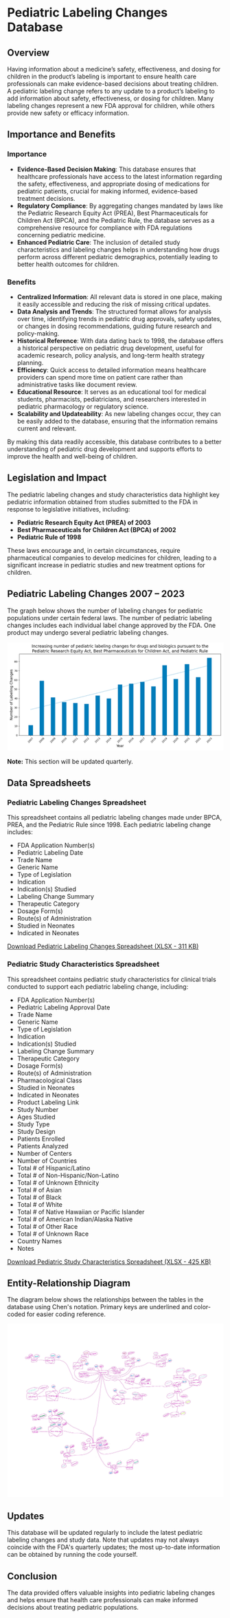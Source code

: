 # Pediatric Labeling Changes Database

## Overview
Having information about a medicine’s safety, effectiveness, and dosing for children in the product’s labeling is important to ensure health care professionals can make evidence-based decisions about treating children. A pediatric labeling change refers to any update to a product’s labeling to add information about safety, effectiveness, or dosing for children. Many labeling changes represent a new FDA approval for children, while others provide new safety or efficacy information.

## Importance and Benefits

### Importance
- **Evidence-Based Decision Making**: This database ensures that healthcare professionals have access to the latest information regarding the safety, effectiveness, and appropriate dosing of medications for pediatric patients, crucial for making informed, evidence-based treatment decisions.
- **Regulatory Compliance**: By aggregating changes mandated by laws like the Pediatric Research Equity Act (PREA), Best Pharmaceuticals for Children Act (BPCA), and the Pediatric Rule, the database serves as a comprehensive resource for compliance with FDA regulations concerning pediatric medicine.
- **Enhanced Pediatric Care**: The inclusion of detailed study characteristics and labeling changes helps in understanding how drugs perform across different pediatric demographics, potentially leading to better health outcomes for children.

### Benefits
- **Centralized Information**: All relevant data is stored in one place, making it easily accessible and reducing the risk of missing critical updates.
- **Data Analysis and Trends**: The structured format allows for analysis over time, identifying trends in pediatric drug approvals, safety updates, or changes in dosing recommendations, guiding future research and policy-making.
- **Historical Reference**: With data dating back to 1998, the database offers a historical perspective on pediatric drug development, useful for academic research, policy analysis, and long-term health strategy planning.
- **Efficiency**: Quick access to detailed information means healthcare providers can spend more time on patient care rather than administrative tasks like document review.
- **Educational Resource**: It serves as an educational tool for medical students, pharmacists, pediatricians, and researchers interested in pediatric pharmacology or regulatory science.
- **Scalability and Updateability**: As new labeling changes occur, they can be easily added to the database, ensuring that the information remains current and relevant.

By making this data readily accessible, this database contributes to a better understanding of pediatric drug development and supports efforts to improve the health and well-being of children.

## Legislation and Impact
The pediatric labeling changes and study characteristics data highlight key pediatric information obtained from studies submitted to the FDA in response to legislative initiatives, including:
- **Pediatric Research Equity Act (PREA) of 2003**
- **Best Pharmaceuticals for Children Act (BPCA) of 2002**
- **Pediatric Rule of 1998**

These laws encourage and, in certain circumstances, require pharmaceutical companies to develop medicines for children, leading to a significant increase in pediatric studies and new treatment options for children.

## Pediatric Labeling Changes 2007 – 2023
The graph below shows the number of labeling changes for pediatric populations under certain federal laws. The number of pediatric labeling changes includes each individual label change approved by the FDA. One product may undergo several pediatric labeling changes.

![Labeling Changes Per Year](LabelingChangesPerYear.png)

**Note:** This section will be updated quarterly.

## Data Spreadsheets
### Pediatric Labeling Changes Spreadsheet
This spreadsheet contains all pediatric labeling changes made under BPCA, PREA, and the Pediatric Rule since 1998. Each pediatric labeling change includes:
- FDA Application Number(s)
- Pediatric Labeling Date
- Trade Name
- Generic Name
- Type of Legislation
- Indication
- Indication(s) Studied
- Labeling Change Summary
- Therapeutic Category
- Dosage Form(s)
- Route(s) of Administration
- Studied in Neonates
- Indicated in Neonates

[Download Pediatric Labeling Changes Spreadsheet (XLSX - 311 KB)](https://www.fda.gov/media/175738/download?attachment)

### Pediatric Study Characteristics Spreadsheet
This spreadsheet contains pediatric study characteristics for clinical trials conducted to support each pediatric labeling change, including:
- FDA Application Number(s)
- Pediatric Labeling Approval Date
- Trade Name
- Generic Name
- Type of Legislation
- Indication
- Indication(s) Studied
- Labeling Change Summary
- Therapeutic Category
- Dosage Form(s)
- Route(s) of Administration
- Pharmacological Class
- Studied in Neonates
- Indicated in Neonates
- Product Labeling Link
- Study Number
- Ages Studied
- Study Type
- Study Design
- Patients Enrolled
- Patients Analyzed
- Number of Centers
- Number of Countries
- Total # of Hispanic/Latino
- Total # of Non-Hispanic/Non-Latino
- Total # of Unknown Ethnicity
- Total # of Asian
- Total # of Black
- Total # of White
- Total # of Native Hawaiian or Pacific Islander
- Total # of American Indian/Alaska Native
- Total # of Other Race
- Total # of Unknown Race
- Country Names
- Notes

[Download Pediatric Study Characteristics Spreadsheet (XLSX - 425 KB)](https://www.fda.gov/media/175739/download?attachment)

## Entity-Relationship Diagram
The diagram below shows the relationships between the tables in the database using Chen's notation. Primary keys are underlined and color-coded for easier coding reference.

![Entity-Relationship Diagram](ER-Diagram.jpg)

## Updates
This database will be updated regularly to include the latest pediatric labeling changes and study data. Note that updates may not always coincide with the FDA's quarterly updates; the most up-to-date information can be obtained by running the code yourself.

## Conclusion
The data provided offers valuable insights into pediatric labeling changes and helps ensure that health care professionals can make informed decisions about treating pediatric populations.
